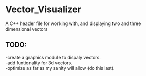 # Vector_Visualizer
A C++ header file for working with, and displaying two and three dimensional vectors

## TODO:
-create a graphics module to dispaly vectors.  
-add funtionality for 3d vectors.  
-optimize as far as my sanity will allow (do this last).  
